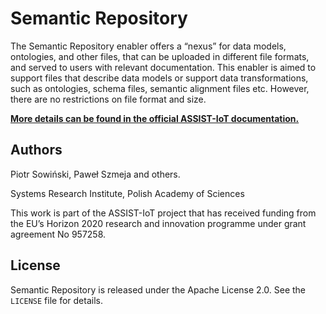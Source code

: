 # Semantic Repository

The Semantic Repository enabler offers a “nexus” for data models, ontologies, and other files, that can be uploaded in different file formats, and served to users with relevant documentation. This enabler is aimed to support files that describe data models or support data transformations, such as ontologies, schema files, semantic alignment files etc. However, there are no restrictions on file format and size.

[**More details can be found in the official ASSIST-IoT documentation.**](https://assist-iot-enablers-documentation.readthedocs.io/en/latest/horizontal_planes/datamanagement/semantic_repository_enabler.html)

## Authors

Piotr Sowiński, Paweł Szmeja and others.

Systems Research Institute, Polish Academy of Sciences

This work is part of the ASSIST-IoT project that has received funding from the EU’s Horizon 2020 research and innovation programme under grant agreement No 957258.

## License

Semantic Repository is released under the Apache License 2.0. See the `LICENSE` file for details.
